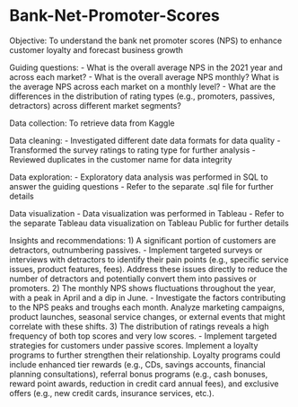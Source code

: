 # Bank-Net-Promoter-Scores

Objective: To understand the bank net promoter scores (NPS) to enhance customer loyalty and forecast business growth


Guiding questions:
    - What is the overall average NPS in the 2021 year and across each market? 
    - What is the overall average NPS monthly? What is the average NPS across each market on a monthly level?
    - What are the differences in the distribution of rating types (e.g., promoters, passives, detractors) across different market segments?


Data collection: To retrieve data from Kaggle


Data cleaning:
    - Investigated different date data formats for data quality
    - Transformed the survey ratings to rating type for further analysis
    - Reviewed duplicates in the customer name for data integrity


Data exploration:
    - Exploratory data analysis was performed in SQL to answer the guiding questions
    - Refer to the separate .sql file for further details


Data visualization
    - Data visualization was performed in Tableau
    - Refer to the separate Tableau data visualization on Tableau Public for further details


Insights and recommendations: 
    1) A significant portion of customers are detractors, outnumbering passives. 
        - Implement targeted surveys or interviews with detractors to identify their pain points (e.g., specific service issues, product features, fees). Address these issues directly to reduce the number of detractors and potentially convert them into passives or promoters.
    2) The monthly NPS shows fluctuations throughout the year, with a peak in April and a dip in June. 
        - Investigate the factors contributing to the NPS peaks and troughs each month. Analyze marketing campaigns, product launches, seasonal service changes, or external events that might correlate with these shifts. 
    3) The distribution of ratings reveals a high frequency of both top scores and very low scores. 
        - Implement targeted strategies for customers under passive scores. Implement a loyalty programs to further strengthen their relationship. Loyalty programs could include enhanced tier rewards (e.g., CDs, savings accounts, financial planning consultations), referral bonus programs (e.g., cash bonuses, reward point awards, reduction in credit card annual fees), and exclusive offers (e.g., new credit cards, insurance services, etc.).

